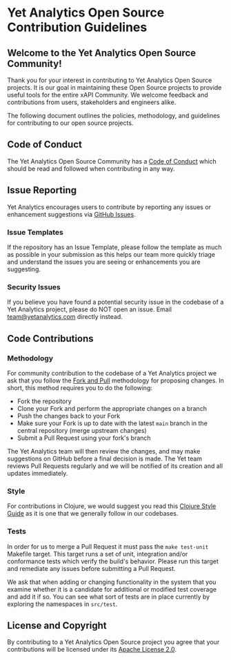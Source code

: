 # Yet Analytics Open Source Contribution Guidelines

## Welcome to the Yet Analytics Open Source Community!

Thank you for your interest in contributing to Yet Analytics Open Source projects. It is our goal in maintaining these Open Source projects to provide useful tools for the entire xAPI Community. We welcome feedback and contributions from users, stakeholders and engineers alike.

The following document outlines the policies, methodology, and guidelines for contributing to our open source projects.

## Code of Conduct

The Yet Analytics Open Source Community has a [Code of Conduct](CODE_OF_CONDUCT.md) which should be read and followed when contributing in any way.

## Issue Reporting

Yet Analytics encourages users to contribute by reporting any issues or enhancement suggestions via [GitHub Issues](https://github.com/yetanalytics/xapi-post-client/issues).

### Issue Templates

If the repository has an Issue Template, please follow the template as much as possible in your submission as this helps our team more quickly triage and understand the issues you are seeing or enhancements you are suggesting.

### Security Issues

If you believe you have found a potential security issue in the codebase of a Yet Analytics project, please do NOT open an issue. Email [team@yetanalytics.com](mailto:team@yetanalytics.com) directly instead.

## Code Contributions

### Methodology

For community contribution to the codebase of a Yet Analytics project we ask that you follow the [Fork and Pull](https://docs.github.com/en/github/collaborating-with-pull-requests/proposing-changes-to-your-work-with-pull-requests/creating-a-pull-request-from-a-fork) methodology for proposing changes. In short, this method requires you to do the following:

- Fork the repository
- Clone your Fork and perform the appropriate changes on a branch
- Push the changes back to your Fork
- Make sure your Fork is up to date with the latest `main` branch in the central repository (merge upstream changes)
- Submit a Pull Request using your fork's branch

The Yet Analytics team will then review the changes, and may make suggestions on GitHub before a final decision is made. The Yet team reviews Pull Requests regularly and we will be notified of its creation and all updates immediately.

### Style

For contributions in Clojure, we would suggest you read this [Clojure Style Guide](https://github.com/bbatsov/clojure-style-guide) as it is one that we generally follow in our codebases.

### Tests

In order for us to merge a Pull Request it must pass the `make test-unit` Makefile target. This target runs a set of unit, integration and/or conformance tests which verify the build's behavior. Please run this target and remediate any issues before submitting a Pull Request.

We ask that when adding or changing functionality in the system that you examine whether it is a candidate for additional or modified test coverage and add it if so. You can see what sort of tests are in place currently by exploring the namespaces in `src/test`.

## License and Copyright

By contributing to a Yet Analytics Open Source project you agree that your contributions will be licensed under its [Apache License 2.0](LICENSE).

